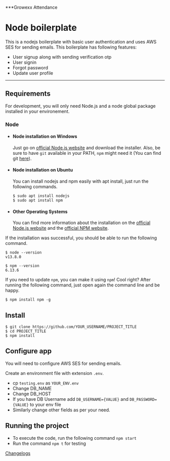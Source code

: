 \*\*\*Growexx Attendance

# Node boilerplate

This is a nodejs boilerplate with basic user authentication and uses AWS SES for sending emails. This boilerplate has following features:

- User signup along with sending verification otp
- User signin
- Forgot password
- Update user profile

---

## Requirements

For development, you will only need Node.js and a node global package installed in your environement.

### Node

- #### Node installation on Windows

  Just go on [official Node.js website](https://nodejs.org/) and download the installer.
  Also, be sure to have `git` available in your PATH, `npm` might need it (You can find git [here](https://git-scm.com/)).

- #### Node installation on Ubuntu

  You can install nodejs and npm easily with apt install, just run the following commands.

      $ sudo apt install nodejs
      $ sudo apt install npm

- #### Other Operating Systems
  You can find more information about the installation on the [official Node.js website](https://nodejs.org/) and the [official NPM website](https://npmjs.org/).

If the installation was successful, you should be able to run the following command.

    $ node --version
    v13.8.0

    $ npm --version
    6.13.6

If you need to update `npm`, you can make it using `npm`! Cool right? After running the following command, just open again the command line and be happy.

    $ npm install npm -g

## Install

    $ git clone https://github.com/YOUR_USERNAME/PROJECT_TITLE
    $ cd PROJECT_TITLE
    $ npm install

## Configure app

You will need to configure AWS SES for sending emails.

Create an environment file with extension `.env`.

- cp `testing.env` as `YOUR_ENV.env`
- Change DB_NAME
- Change DB_HOST
- If you have DB Username add `DB_USERNAME={VALUE}` and `DB_PASSWORD={VALUE}` to your env file
- Similarly change other fields as per your need.

## Running the project

- To execute the code, run the following command `npm start`
- Run the command `npm t` for testing

[Changelogs](./changelog.md)

